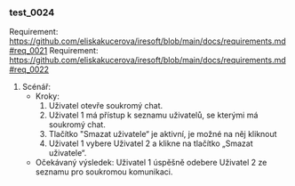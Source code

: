 ### test_0024

Requirement: https://github.com/eliskakucerova/iresoft/blob/main/docs/requirements.md#req_0021
Requirement: https://github.com/eliskakucerova/iresoft/blob/main/docs/requirements.md#req_0022

1. Scénář:
   - Kroky:
      1. Uživatel otevře soukromý chat.
      2. Uživatel 1 má přístup k seznamu uživatelů, se kterými má soukromý chat.
      3. Tlačítko "Smazat uživatele“ je aktivní, je možné na něj kliknout
      4. Uživatel 1 vybere Uživatel 2 a klikne na tlačítko „Smazat uživatele“.
   - Očekávaný výsledek: Uživatel 1 úspěšně odebere Uživatel 2 ze seznamu pro soukromou komunikaci.